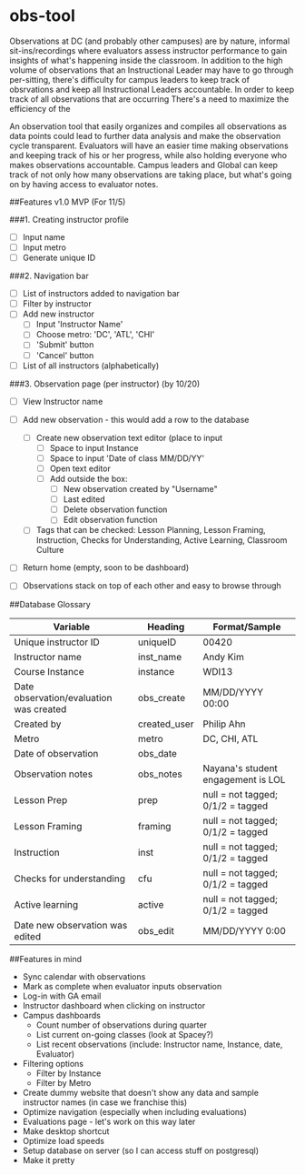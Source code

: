 # obs-tool
Observations at DC (and probably other campuses) are by nature, informal sit-ins/recordings where evaluators assess instructor performance to gain insights of what's happening inside the classroom. In addition to the high volume of observations that an Instructional Leader may have to go through per-sitting, there's difficulty for campus leaders to keep track of obsrvations and keep all Instructional Leaders accountable. In order to keep track of all observations that are occurring  There's a need to maximize the efficiency of the 

An observation tool that easily organizes and compiles all observations as data points could lead to further data analysis and make the observation cycle transparent. Evaluators will have an easier time making observations and keeping track of his or her progress, while also holding everyone who makes observations accountable. Campus leaders and Global can keep track of not only how many observations are taking place, but what's going on by having access to evaluator notes. 

##Features v1.0 MVP (For 11/5)

###1. Creating instructor profile 
- [ ] Input name
- [ ] Input metro
- [ ] Generate unique ID

###2. Navigation bar 
- [ ] List of instructors added to navigation bar
- [ ] Filter by instructor
- [ ] Add new instructor
  - [ ] Input 'Instructor Name'
  - [ ] Choose metro: 'DC', 'ATL', 'CHI'
  - [ ] 'Submit' button 
  - [ ] 'Cancel' button
- [ ] List of all instructors (alphabetically) 

###3. Observation page (per instructor) (by 10/20) 
- [ ] View Instructor name
- [ ] Add new observation - this would add a row to the database 
    - [ ] Create new observation text editor (place to input 
        - [ ] Space to input Instance
        - [ ] Space to input 'Date of class MM/DD/YY'
        - [ ] Open text editor
        - [ ] Add outside the box: 
            - [ ] New observation created by "Username"
            - [ ] Last edited
            - [ ] Delete observation function
            - [ ] Edit observation function
    - [ ] Tags that can be checked: Lesson Planning, Lesson Framing, Instruction, Checks for Understanding, Active Learning, Classroom Culture
- [ ] Return home (empty, soon to be dashboard)
- [ ] Observations stack on top of each other and easy to browse through
 

##Database Glossary

| Variable  | Heading | Format/Sample
--- | --- | ---
| Unique instructor ID | uniqueID | 00420 
| Instructor name | inst_name | Andy Kim
| Course Instance | instance | WDI13 |
| Date observation/evaluation was created | obs_create | MM/DD/YYYY 00:00 | 
| Created by | created_user | Philip Ahn
| Metro | metro | DC, CHI, ATL |
| Date of observation | obs_date | 
| Observation notes | obs_notes | Nayana's student engagement is LOL
| Lesson Prep | prep | null = not tagged; 0/1/2 = tagged
| Lesson Framing | framing | null = not tagged; 0/1/2 = tagged  
| Instruction | inst | null = not tagged; 0/1/2 = tagged
| Checks for understanding | cfu | null = not tagged; 0/1/2 = tagged
| Active learning | active | null = not tagged; 0/1/2 = tagged
| Date new observation was edited | obs_edit | MM/DD/YYYY 0:00



##Features in mind
* Sync calendar with observations
* Mark as complete when evaluator inputs observation
* Log-in with GA email
* Instructor dashboard when clicking on instructor
* Campus dashboards 
  * Count number of observations during quarter
  * List current on-going classes (look at Spacey?)
  * List recent observations (include: Instructor name, Instance, date, Evaluator) 
* Filtering options
  * Filter by Instance
  * Filter by Metro
* Create dummy website that doesn't show any data and sample instructor names (in case we franchise this) 
* Optimize navigation (especially when including evaluations) 
* Evaluations page - let's work on this way later
* Make desktop shortcut
* Optimize load speeds 
* Setup database on server (so I can access stuff on postgresql) 
* Make it pretty
